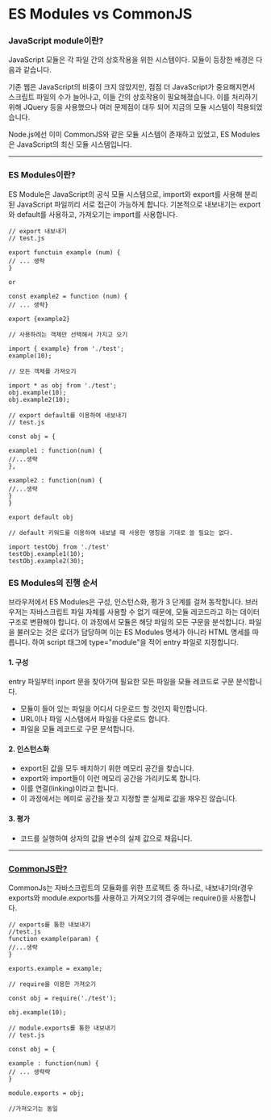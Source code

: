 # ES Modules vs CommonJS

### JavaScript module이란?

JavaScript 모듈은 각 파일 간의 상호작용을 위한 시스템이다. 모듈이 등장한 배경은 다음과 같습니다.

기존 웹은 JavaScript의 비중이 크지 않았지만, 점점 더 JavaScript가 중요해지면서 스크립트 파일의 수가 늘어나고, 이들 간의 상호작용이 필요해졌습니다. 이를 처리하기 위해 JQuery 등을 사용했으나 여러 문제점이 대두 되어 지금의 모듈 시스템이 적용되었습니다.

Node.js에선 이미 CommonJS와 같은 모듈 시스템이 존재하고 있었고, ES Modules은 JavaScript의 최신 모듈 시스템입니다.

***

### ES Modules이란?

ES Module은 JavaScript의 공식 모듈 시스템으로, import와 export를 사용해 분리된 JavaScript 파일끼리 서로 접근이 가능하게 합니다. 기본적으로 내보내기는 export와 default를 사용하고, 가져오기는 import를 사용합니다.

```
// export 내보내기
// test.js

export functuin example (num) {
// ... 생략
}

or

const example2 = function (num) {
// ... 생략}

export {example2}
```

```
// 사용하려는 객체만 선택해서 가지고 오기

import { example} from './test';
example(10);

// 모든 객체를 가져오기

import * as obj from './test';
obj.example(10);
obj.example2(10);
```

```
// export default를 이용하여 내보내기
// test.js

const obj = {

example1 : function(num) {
//...생략
},

example2 : function(num) {
//...생략
}
}

export default obj
```

```
// default 키워드를 이용하여 내보낼 때 사용한 명칭을 기대로 쓸 필요는 없다.

import testObj from './test'
testObj.example1(10);
testObj.example2(30);
```

### ES Modules의 진행 순서

브라우저에서 ES Modules은 구성, 인스턴스화, 평가 3 단계를 걸쳐 동작합니다. 브러우저는 자바스크립트 파일 자체를 사용할 수 없기 때문에, 모듈 레코드라고 하는 데이터 구조로 변환해야 합니다. 이 과정에서 모듈은 해당 파일의 모든 구문을 분석합니다. 파일을 불러오는 것은 로더가 담당하며 이는 ES Modules 명세가 아니라 HTML 명세를 따릅니다. 하여  script 태그에 type="module"을 적어 entry 파일로 지정합니다.

#### 1. 구성

entry 파일부터 inport 문을 찾아가며 필요한 모든 파일을 모듈 레코드로 구문 분석합니다.

* 모듈이 들어 있는 파일을 어디서 다운로드 할 것인지 확인합니다.&#x20;
* URL이나 파일 시스템에서 파일을 다운로드 합니다.
* 파일을 모듈 레코드로 구문 분석합니다.

#### 2. 인스턴스화

* export된 값을 모두 배치하기 위한 메모리 공간을 찾습니다.
* export와 import들이 이런 메모리 공간을 가리키도록 합니다.
* 이를 연결(linking)이라고 합니다.
* 이 과정에서는 메미로 공간을 찾고 지정할 뿐 실제로 값을 채우진 않습니다.

#### 3. 평가

* 코드를 실행하여 상자의 값을 변수의 실제 값으로 채웁니다.

***

### [CommonJS란?](https://nodejs.org/api/modules.html)

CommonJs는 자바스크립트의 모듈화를 위한 프로젝트 중 하나로,  내보내기의r경우 exports와  module.exports를 사용하고 가져오기의 경우에는 require()을 사용합니다.

```
// exports를 통한 내보내기
//test.js
function example(param) {
//...생략
}

exports.example = example;
```

```
// require을 이용한 가져오기

const obj = require('./test');

obj.example(10);
```

```
// module.exports를 통한 내보내기
// test.js

const obj = {

example : function(num) {
// ... 생략략
}

module.exports = obj;

//가져오기는 동일
```
